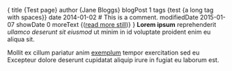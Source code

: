 {
    title {Test page}
    author {Jane Bloggs}
    blogPost 1
    tags {test {a long tag with spaces}}
    date 2014-01-02
    # This is a comment.
    modifiedDate 2015-01-07
    showDate 0
    moreText {(<a href="$link">read more still</a>)}
}
**Lorem ipsum** reprehenderit _ullamco deserunt sit eiusmod_ ut minim in id
voluptate proident enim eu aliqua sit.

<!-- more -->

Mollit ex cillum pariatur anim [exemplum](http://example.com) tempor
exercitation sed eu Excepteur dolore deserunt cupidatat aliquip irure in
fugiat eu laborum est.
